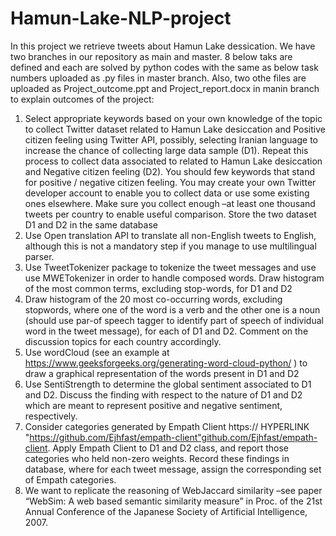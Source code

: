 # Hamun-Lake-NLP-project
In this project we retrieve tweets about Hamun Lake dessication. We have two branches in our repository as main and master.
8 below taks are defined and each are solved by python codes with the same as below task numbers uploaded as .py files in master branch. Also, two othe files are uploaded as Project_outcome.ppt and Project_report.docx in manin branch to explain outcomes of the project:
1.	Select appropriate keywords based on your own knowledge of the topic to collect Twitter dataset related to Hamun Lake desiccation and Positive citizen feeling using Twitter API, possibly, selecting Iranian language to increase the chance of collecting large data sample (D1). Repeat this process to collect data associated to related to Hamun Lake desiccation and Negative citizen feeling (D2). You should few keywords that stand for positive / negative citizen feeling. You may create your own Twitter developer account to enable you to collect data or use some existing ones elsewhere. Make sure you collect enough –at least one thousand tweets per country to enable useful comparison. Store the two dataset D1 and D2 in the same database
2.	Use Open translation API to translate all non-English tweets to English, although this is not a mandatory step if you manage to use multilingual parser.
3.	Use TweetTokenizer package to tokenize the tweet messages and use use MWETokenizer in order to handle composed words. Draw histogram of the most common terms, excluding stop-words, for D1 and D2
4.	Draw histogram of the 20 most co-occurring words, excluding stopwords, where one of the word is a verb and the other one is a noun (should use par-of speech tagger to identify part of speech of individual word in the tweet message), for each of D1 and D2. Comment on the discussion topics for each country accordingly.
5.	Use wordCloud  (see an example at https://www.geeksforgeeks.org/generating-word-cloud-python/ ) to draw a graphical representation of the words present in D1 and D2
6.	Use SentiStrength to determine the global sentiment associated to D1 and D2.  Discuss the finding with respect to the nature of D1 and D2 which are meant to represent positive and negative sentiment, respectively.
7.	Consider categories generated by Empath Client https:// HYPERLINK "https://github.com/Ejhfast/empath-client"github.com/Ejhfast/empath-client. Apply Empath Client to D1 and D2 class,  and report those categories who held non-zero weights. Record these findings in database, where for each tweet message, assign the corresponding set of Empath categories.
8.	We want to replicate the reasoning of WebJaccard similarity –see paper “WebSim: A web based semantic similarity measure” in Proc. of the 21st Annual Conference of the Japanese Society of Artificial Intelligence, 2007. 

